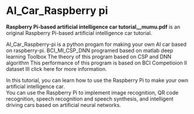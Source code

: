 # AI_Car_Raspberry pi

**Raspberry Pi-based artificial intelligence car tutorial__mumu.pdf** is an original Raspberry Pi-based artificial intelligence car tutorial.<br>

AI_Car_Raspberry-pi is a python progam for making your own AI car based on raspberry-pi.
BCI_MI_CSP_DNN programed based on matlab deep learning Toolbox The theory of this program based on CSP and DNN algorithm This performance of this program is based on BCI Competioion II dataset III click here for more information. 

In this tutorial, you can learn how to use the Raspberry Pi to make your own artificial intelligence car.<br>
You can use the Raspberry Pi to implement image recognition, QR code recognition, speech recognition and speech synthesis, and intelligent driving cars based on artificial neural networks.<br>
